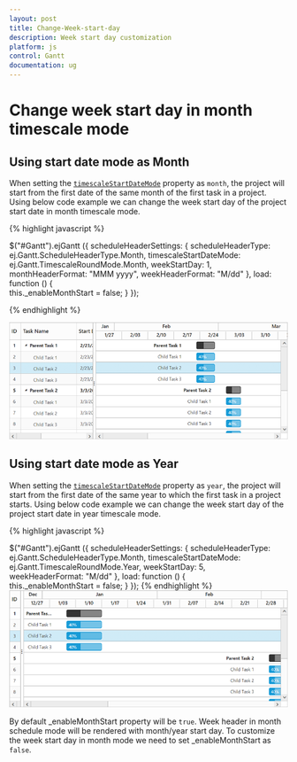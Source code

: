 ```yaml
---
layout: post
title: Change-Week-start-day
description: Week start day customization
platform: js
control: Gantt
documentation: ug
---
```


# Change week start day in month timescale mode

## Using start date mode as Month

When setting the [`timescaleStartDateMode`](/api/js/ejgantt#members:scheduleheadersettings-timescalestartdatemode "scheduleHeaderSettings.timescaleStartDateMode") property as `month`, the project will start from the first date of the same month of the first task in a project. Using below code example we can change the week start day of the project start date in month timescale mode.

{% highlight javascript %}

$("#Gantt").ejGantt ({
       scheduleHeaderSettings: {
                   scheduleHeaderType: ej.Gantt.ScheduleHeaderType.Month,
				   timescaleStartDateMode: ej.Gantt.TimescaleRoundMode.Month,
                   weekStartDay: 1,
                   monthHeaderFormat: "MMM yyyy",
                   weekHeaderFormat: "M/dd"
                },
       load: function () {         
                    this._enableMonthStart = false;
                }
});

{% endhighlight %}

![](/js/Gantt/How-to/Change-Weekstart-Day-images/image-1.png)

## Using start date mode as Year

When setting the [`timescaleStartDateMode`](/api/js/ejgantt#members:scheduleheadersettings-timescalestartdatemode "scheduleHeaderSettings.timescaleStartDateMode") property as `year`, the project will start from the first date of the same year to which the first task in a project starts. Using below code example we can change the week start day of the project start date in year timescale mode.

{% highlight javascript %}

$("#Gantt").ejGantt ({
        scheduleHeaderSettings: {
                    scheduleHeaderType: ej.Gantt.ScheduleHeaderType.Month,
                    timescaleStartDateMode: ej.Gantt.TimescaleRoundMode.Year,
                    weekStartDay: 5,                 
                    weekHeaderFormat: "M/dd"
                },
       load: function () {         
                    this._enableMonthStart = false;
                }
});
{% endhighlight %}
![](/js/Gantt/How-to/Change-Weekstart-Day-images/image-2.png)

By default _enableMonthStart property will be `true`. Week header in month schedule mode will be rendered with month/year start day. To customize the week start day in month mode we need to set _enableMonthStart as `false`.

